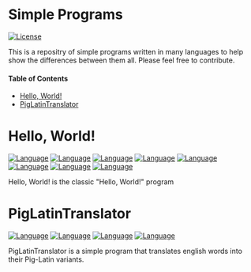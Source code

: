 # Simple Programs

[![License](https://img.shields.io/badge/License-BSD%203--Clause-blue.svg)](https://opensource.org/licenses/BSD-3-Clause)

This is a repositry of simple programs written in many languages to help show the differences between them all. Please feel free to contribute.

#### Table of Contents

* [Hello, World!](#helloworld!)
* [PigLatinTranslator](#piglatintranslator)

Hello, World!
============

[![Language](https://img.shields.io/badge/language-C#-orange.svg?colorB=9B4F97)](https://github.com/Mrtops/Simple-Programs/blob/master/C%23/Hello-World.cs)
[![Language](https://img.shields.io/badge/language-C++-orange.svg?colorB=659AD2)](https://github.com/Mrtops/Simple-Programs/blob/master/C%2B%2B/Hello-World.cpp)
[![Language](https://img.shields.io/badge/language-C-orange.svg?colorB=A8B9CC)](https://github.com/Mrtops/Simple-Programs/blob/master/C/Hello-World.c)
[![Language](https://img.shields.io/badge/language-JavaScript-orange.svg?colorB=F7DF1E)](https://github.com/Mrtops/Simple-Programs/blob/master/JavaScript/Hello-World.js)
[![Language](https://img.shields.io/badge/language-Perl-orange.svg?colorB=4E5D84)](https://github.com/Mrtops/Simple-Programs/blob/master/Perl/Hello-World.pl)
[![Language](https://img.shields.io/badge/language-Python-orange.svg?colorB=3673A6)](https://github.com/Mrtops/Simple-Programs/blob/master/Python/Hello-World.py)
[![Language](https://img.shields.io/badge/language-Ruby-orange.svg?colorB=B11205)](https://github.com/Mrtops/Simple-Programs/blob/master/Ruby/Hello-World.rb)
[![Language](https://img.shields.io/badge/language-Swift-orange.svg?colorB=FC3A26)](https://github.com/Mrtops/Simple-Programs/blob/master/Swift/Hello-World.swift)

Hello, World! is the classic "Hello, World!" program

PigLatinTranslator
==================

[![Language](https://img.shields.io/badge/language-JavaScript-orange.svg?colorB=F7DF1E)](https://github.com/Mrtops/Simple-Programs/blob/master/JavaScript/PigLatinTranslator.js)
[![Language](https://img.shields.io/badge/language-Python-orange.svg?colorB=3673A6)](https://github.com/Mrtops/Simple-Programs/blob/master/Python/PigLatinTranslator.py)
[![Language](https://img.shields.io/badge/language-Ruby-orange.svg?colorB=B11205)](https://github.com/Mrtops/Simple-Programs/blob/master/Ruby/PigLatinTranslator.rb)
[![Language](https://img.shields.io/badge/language-Swift-orange.svg?colorB=FC3A26)](https://github.com/Mrtops/Simple-Programs/blob/master/Swift/PigLatinTranslator.swift)

PigLatinTranslator is a simple program that translates english words into their Pig-Latin variants.
